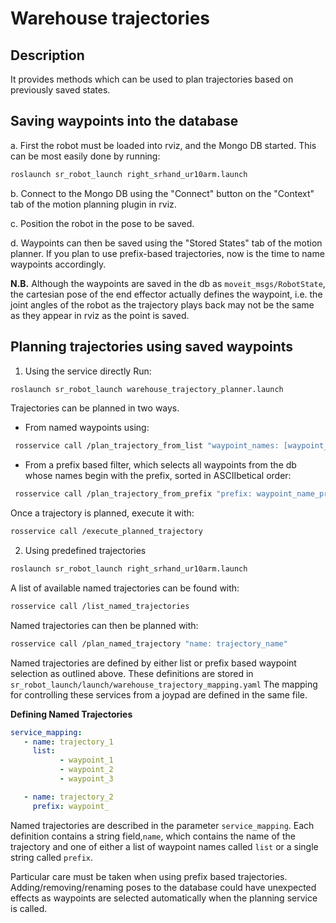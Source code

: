 # Warehouse trajectories

## Description

It provides methods which can be used to plan trajectories based on previously saved states.

## Saving waypoints into the database

  a. First the robot must be loaded into rviz, and the Mongo DB started. This can be most easily done by running:

  ```bash
  roslaunch sr_robot_launch right_srhand_ur10arm.launch
  ```
  b. Connect to the Mongo DB using the "Connect" button on the "Context" tab of the motion planning plugin in rviz.

  c. Position the robot in the pose to be saved.

  d. Waypoints can then be saved using the "Stored States" tab of the motion planner. If you plan to use prefix-based trajectories, now is the time to name waypoints accordingly.

 **N.B.** Although the waypoints are saved in the db as ```moveit_msgs/RobotState```, the cartesian pose of the end effector actually defines the waypoint, i.e. the joint angles of the robot as the trajectory plays back may not be the same as they appear in rviz as the point is saved.

## Planning trajectories using saved waypoints
 1. Using the service directly
 Run:
 ```bash
 roslaunch sr_robot_launch warehouse_trajectory_planner.launch
 ```
 Trajectories can be planned in two ways.

  * From named waypoints using:
  ```bash
   rosservice call /plan_trajectory_from_list "waypoint_names: [waypoint_1, waypoint_2,...]"
  ```

  * From a prefix based filter, which selects all waypoints from the db whose names begin with the prefix, sorted in ASCIIbetical order:
  ```bash
   rosservice call /plan_trajectory_from_prefix "prefix: waypoint_name_prefix"
  ```

  Once a trajectory is planned, execute it with:
  ```bash
  rosservice call /execute_planned_trajectory
  ```

 2. Using predefined trajectories
  ```bash
  roslaunch sr_robot_launch right_srhand_ur10arm.launch
  ```

  A list of available named trajectories can be found with:
  ```bash
  rosservice call /list_named_trajectories
  ```

  Named trajectories can then be planned with:
   ```bash
  rosservice call /plan_named_trajectory "name: trajectory_name"
  ```

  Named trajectories are defined by either list or prefix based waypoint selection as outlined above. These definitions are stored in ```sr_robot_launch/launch/warehouse_trajectory_mapping.yaml``` The mapping for controlling these services from a joypad are defined in the same file.

  **Defining Named Trajectories**

 ```yaml
 service_mapping:
    - name: trajectory_1
      list:
            - waypoint_1
            - waypoint_2
            - waypoint_3

    - name: trajectory_2
      prefix: waypoint_
 ```

  Named trajectories are described in the parameter ```service_mapping```. Each definition contains a string field,```name```, which contains the name of the trajectory and one of either a list of waypoint names called ```list``` or a single string called ```prefix```.

 Particular care must be taken when using prefix based trajectories. Adding/removing/renaming poses to the database could have unexpected effects as waypoints are selected automatically when the planning service is called.

